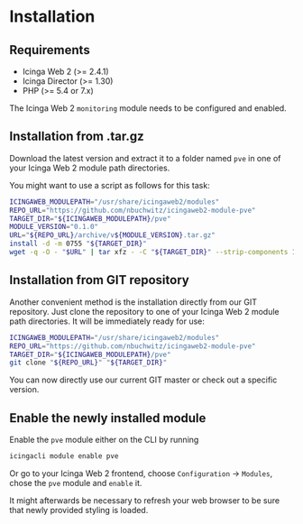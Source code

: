 <a id="Installation"></a>Installation
=====================================

Requirements
------------

* Icinga Web 2 (&gt;= 2.4.1)
* Icinga Director (&gt;= 1.30)
* PHP (&gt;= 5.4 or 7.x)

The Icinga Web 2 `monitoring` module needs to be configured and enabled.

Installation from .tar.gz
-------------------------

Download the latest version and extract it to a folder named `pve`
in one of your Icinga Web 2 module path directories.

You might want to use a script as follows for this task:
```sh
ICINGAWEB_MODULEPATH="/usr/share/icingaweb2/modules"
REPO_URL="https://github.com/nbuchwitz/icingaweb2-module-pve"
TARGET_DIR="${ICINGAWEB_MODULEPATH}/pve"
MODULE_VERSION="0.1.0"
URL="${REPO_URL}/archive/v${MODULE_VERSION}.tar.gz"
install -d -m 0755 "${TARGET_DIR}"
wget -q -O - "$URL" | tar xfz - -C "${TARGET_DIR}" --strip-components 1
```

Installation from GIT repository
--------------------------------

Another convenient method is the installation directly from our GIT repository.
Just clone the repository to one of your Icinga Web 2 module path directories.
It will be immediately ready for use:

```sh
ICINGAWEB_MODULEPATH="/usr/share/icingaweb2/modules"
REPO_URL="https://github.com/nbuchwitz/icingaweb2-module-pve"
TARGET_DIR="${ICINGAWEB_MODULEPATH}/pve"
git clone "${REPO_URL}" "${TARGET_DIR}"
```

You can now directly use our current GIT master or check out a specific version.

Enable the newly installed module
---------------------------------

Enable the `pve` module either on the CLI by running

```sh
icingacli module enable pve
```

Or go to your Icinga Web 2 frontend, choose `Configuration` -&gt; `Modules`, chose the `pve` module and `enable` it.

It might afterwards be necessary to refresh your web browser to be sure that
newly provided styling is loaded.
